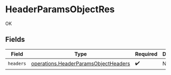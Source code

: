 # HeaderParamsObjectRes

OK


## Fields

| Field                                                                                               | Type                                                                                                | Required                                                                                            | Description                                                                                         |
| --------------------------------------------------------------------------------------------------- | --------------------------------------------------------------------------------------------------- | --------------------------------------------------------------------------------------------------- | --------------------------------------------------------------------------------------------------- |
| `headers`                                                                                           | [operations.HeaderParamsObjectHeaders](../../../sdk/models/operations/headerparamsobjectheaders.md) | :heavy_check_mark:                                                                                  | N/A                                                                                                 |